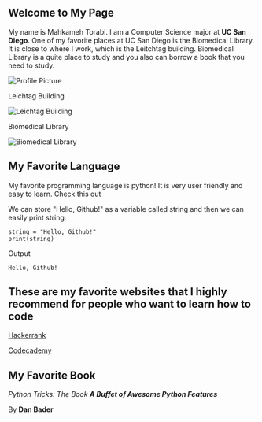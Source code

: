 ## Welcome to My Page

My name is Mahkameh Torabi. I am a Computer Science major at **UC San Diego**. One of my favorite places at UC San Diego is the Biomedical Library. It is close to where I work, which is the Leitchtag building. Biomedical Library is a quite place to study and you also can borrow a book that you need to study. 

![Profile Picture](https://avatars2.githubusercontent.com/u/59551192?s=400&u=f57c494334a7438ed57702fb493f57fa0f81bd11&v=4)


Leichtag Building

![Leichtag Building](http://repro.ucsd.edu/SiteAssets/Images/Leichtag-Large-adjusted%20(525x344).jpg)

Biomedical Library

![Biomedical Library](https://pfeifferpartners.com/wp-content/uploads/2016/03/ucsd-biomed-ext-4-M.jpg)

## My Favorite Language

My favorite programming language is python! It is very user friendly and easy to learn. Check this out


We can store "Hello, Github!" as a variable called string and then we can easily print string:


```
string = "Hello, Github!"
print(string)
```

Output

```
Hello, Github!
```


## These are my favorite websites that I highly recommend for people who want to learn how to code
[Hackerrank](https://www.hackerrank.com/domains/python)

[Codecademy](https://www.codecademy.com/learn/learn-python)


## My Favorite Book
*Python Tricks: The Book **A Buffet of Awesome Python Features***

By **Dan Bader**
